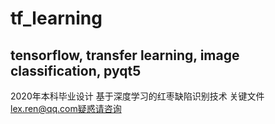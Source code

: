 # tf_learning
## tensorflow, transfer learning, image classification, pyqt5
 2020年本科毕业设计
基于深度学习的红枣缺陷识别技术
关键文件
lex.ren@qq.com疑惑请咨询

